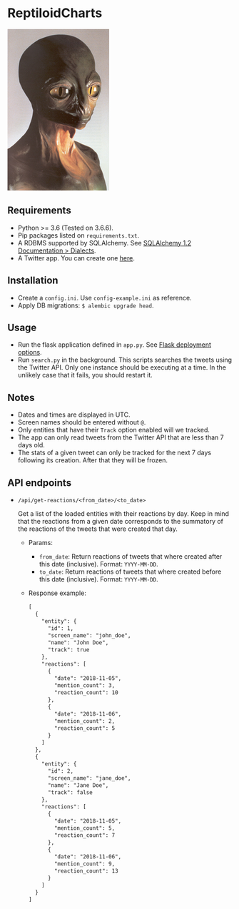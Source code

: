 # ReptiloidCharts

![Reptiloid](reptiloid.jpg)


## Requirements

- Python >= 3.6 (Tested on 3.6.6).
- Pip packages listed on `requirements.txt`.
- A RDBMS supported by SQLAlchemy. See [SQLAlchemy 1.2 Documentation > Dialects](https://docs.sqlalchemy.org/en/latest/dialects/index.html).
- A Twitter app. You can create one [here](https://apps.twitter.com/).


## Installation

- Create a `config.ini`. Use `config-example.ini` as reference.
- Apply DB migrations: `$ alembic upgrade head`.


## Usage

- Run the flask application defined in `app.py`. See [Flask deployment options](http://flask.pocoo.org/docs/1.0/deploying/).
- Run `search.py` in the background. This scripts searches the tweets using the Twitter API.
Only one instance should be executing at a time. In the unlikely case that it fails, you should restart it.


## Notes

- Dates and times are displayed in UTC.
- Screen names should be entered without `@`.
- Only entities that have their `Track` option enabled will we tracked.
- The app can only read tweets from the Twitter API that are less than 7 days old.
- The stats of a given tweet can only be tracked for the next 7 days following its creation. After that they will be frozen.


## API endpoints

- `/api/get-reactions/<from_date>/<to_date>`

  Get a list of the loaded entities with their reactions by day.
  Keep in mind that the reactions from a given date corresponds to the summatory of the reactions of the tweets that were created that day.

  - Params:

    - `from_date`: Return reactions of tweets that where created after this date (inclusive). Format: `YYYY-MM-DD`.
    - `to_date`: Return reactions of tweets that where created before this date (inclusive). Format: `YYYY-MM-DD`.

  - Response example:

    ```
    [
      {
        "entity": {
          "id": 1,
          "screen_name": "john_doe",
          "name": "John Doe",
          "track": true
        },
        "reactions": [
          {
            "date": "2018-11-05",
            "mention_count": 3,
            "reaction_count": 10
          },
          {
            "date": "2018-11-06",
            "mention_count": 2,
            "reaction_count": 5
          }
        ]
      },
      {
        "entity": {
          "id": 2,
          "screen_name": "jane_doe",
          "name": "Jane Doe",
          "track": false
        },
        "reactions": [
          {
            "date": "2018-11-05",
            "mention_count": 5,
            "reaction_count": 7
          },
          {
            "date": "2018-11-06",
            "mention_count": 9,
            "reaction_count": 13
          }
        ]
      }
    ]
    ```
